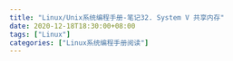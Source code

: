 ```yaml
---
title: "Linux/Unix系统编程手册-笔记32. System V 共享内存"
date: 2020-12-18T18:30:00+08:00
tags: ["Linux"]
categories: ["Linux系统编程手册阅读"]
---
```



